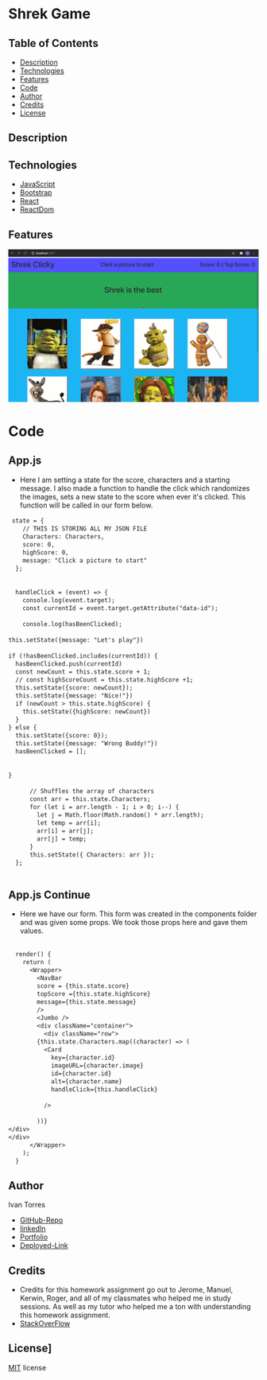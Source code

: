 # Shrek Game 



## Table of Contents
* [Description](#Description)
* [Technologies](#Technologies)
* [Features](#Features)
* [Code](#Code)
* [Author](#Author)
* [Credits](#Credits)
* [License](#License)

## Description 




## Technologies
* [JavaScript](https://www.w3schools.com/js/)
* [Bootstrap](https://getbootstrap.com/)
* [React](https://reactjs.org/)
* [ReactDom](https://reactjs.org/docs/react-dom.html)


## Features
![GIF](./shrek.gif)

# Code

## App.js

*  Here I am setting a state for the score, characters and a starting message. I also made a function to handle the click which randomizes the images, sets a new state to the score when ever it's clicked. This function will be called in our form below. 
```
 state = {
    // THIS IS STORING ALL MY JSON FILE 
    Characters: Characters,
    score: 0,
    highScore: 0,
    message: "Click a picture to start"
  };


  handleClick = (event) => {
    console.log(event.target);
    const currentId = event.target.getAttribute("data-id");

    console.log(hasBeenClicked);

this.setState({message: "Let's play"})

if (!hasBeenClicked.includes(currentId)) {
  hasBeenClicked.push(currentId)
  const newCount = this.state.score + 1;
  // const highScoreCount = this.state.highScore +1;
  this.setState({score: newCount});
  this.setState({message: "Nice!"})
  if (newCount > this.state.highScore) {
    this.setState({highScore: newCount})
  }
} else {
  this.setState({score: 0});
  this.setState({message: "Wrong Buddy!"})
  hasBeenClicked = [];


}

      // Shuffles the array of characters
      const arr = this.state.Characters;
      for (let i = arr.length - 1; i > 0; i--) {
        let j = Math.floor(Math.random() * arr.length);
        let temp = arr[i];
        arr[i] = arr[j];
        arr[j] = temp;
      }
      this.setState({ Characters: arr });
  };


  ```

## App.js Continue
* Here we have our form. This form was created in the components folder and was given some props. We took those props here and gave them values. 

```

  render() {
    return (
      <Wrapper>
        <NavBar
        score = {this.state.score}
        topScore ={this.state.highScore}
        message={this.state.message}
        />
        <Jumbo />
        <div className="container">
          <div className="row">
        {this.state.Characters.map((character) => (
          <Card
            key={character.id}
            imageURL={character.image}
            id={character.id}
            alt={character.name}
            handleClick={this.handleClick}
         
          />
          
        ))}
</div>
</div>
      </Wrapper>
    );
  }

```



## Author
Ivan Torres
* [GitHub-Repo](https://github.com/IvanTorresMia/shrek-game-itorres)
* [linkedIn](www.linkedin.com/in/ivan-torres-0828931b2)
* [Portfolio](https://ivantorresmia.github.io/IvanTorres-portfolio/)
* [Deployed-Link](https://ivantorresmia.github.io/shrek-game-itorres/)

## Credits
* Credits for this homework assignment go out to Jerome, Manuel, Kerwin, Roger, and all of my classmates who helped me in study sessions. As well as my tutor who helped me a ton with understanding this homework assignment. 
* [StackOverFlow](https://stackoverflow.com/)




## License]
[MIT](https://choosealicense.com/licenses/mit/#) license 